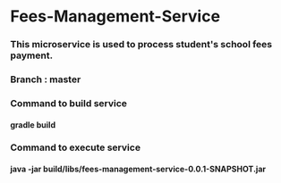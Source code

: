# Fees-Management-Service

### This microservice is used to process student's school fees payment.
### Branch : master
### Command to build service
#### gradle build
### Command to execute service
#### java -jar build/libs/fees-management-service-0.0.1-SNAPSHOT.jar

